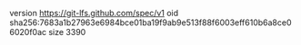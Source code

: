version https://git-lfs.github.com/spec/v1
oid sha256:7683a1b27963e6984bce01ba19f9ab9e513f88f6003eff610b6a8ce06020f0ac
size 3390
